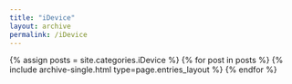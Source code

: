```yaml
---
title: "iDevice"
layout: archive
permalink: /iDevice
---
```



{% assign posts = site.categories.iDevice %}
{% for post in posts %} {% include archive-single.html type=page.entries_layout %} {% endfor %}
